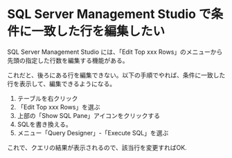 # SQL Server Management Studio で条件に一致した行を編集したい

SQL Server Management Studio には、「Edit Top xxx Rows」のメニューから先頭の指定した行数を編集する機能がある。

これだと、後ろにある行を編集できない。以下の手順でやれば、条件に一致した行を表示して、編集できるようになる。

1. テーブルを右クリック
2. 「Edit Top xxx Rows」を選ぶ
3. 上部の「Show SQL Pane」アイコンをクリックする
4. SQLを書き換える。
5. メニュー「Query Designer」-「Execute SQL」を選ぶ

これで、クエリの結果が表示されるので、該当行を変更すればOK.
